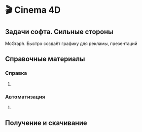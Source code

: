 # 🎬 Cinema 4D

## Задачи софта. Сильные стороны

MoGraph. Быстро создаёт графику для рекламы, презентаций

## Справочные материалы

### Справка

1.

### Автоматизация

1.

## Получение и скачивание
